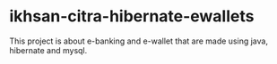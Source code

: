 # ikhsan-citra-hibernate-ewallets

This project is about e-banking and e-wallet that are made using java, hibernate and mysql.